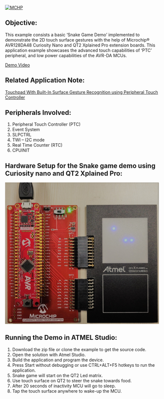 [![MCHP](https://cldup.com/U0qhLwBijF.png)](https://www.microchip.com)
## Objective:
This example consists a basic ‘Snake Game Demo’ implemented to demonstrate the 2D touch surface gestures with the help of Microchip® AVR128DA48 Curiosity Nano and QT2 Xplained Pro extension boards. This application example showcases the advanced touch capabilities of ‘PTC’ peripheral, and low power capabilities of the AVR-DA MCUs.

[Demo Video](https://www.youtube.com/watch?v=1dhbFVoyYqc)

## Related Application Note:
[Touchpad With Built-In Surface Gesture Recognition using Peripheral Touch Controller](https://microchip.com/DS00003433)

## Peripherals Involved:
1. Peripheral Touch Controller (PTC)
2. Event System
3. SLPCTRL
4. TWI – I2C mode
5. Real Time Counter (RTC)
6. CPUINIT


## Hardware Setup for the Snake game demo using Curiosity nano and QT2 Xplained Pro: 
![Hardware Setup](Images/Setup.jpg)


## Running the Demo in ATMEL Studio:
1.	Download the zip file or clone the example to get the source code.
2.	Open the solution with Atmel Studio.
3.	Build the application and program the device.
4.	Press Start without debugging or use CTRL+ALT+F5 hotkeys to run the application.
5.	Snake game will start on the QT2 Led matrix.
6.	Use touch surface on QT2 to steer the snake towards food.
7.	After 20 seconds of inactivity MCU will go to sleep.
8.	Tap the touch surface anywhere to wake-up the MCU.

